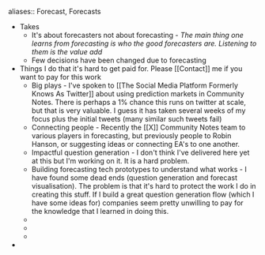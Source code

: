 aliases:: Forecast, Forecasts

- Takes
	- It's about forecasters not about forecasting - *The main thing one learns from forecasting is who the good forecasters are. Listening to them is the value add*
	- Few decisions have been changed due to forecasting
- Things I do that it's hard to get paid for. Please [[Contact]] me if you want to pay for this work
	- Big plays - I've spoken to [[The Social Media Platform Formerly Knows As Twitter]] about using prediction markets in Community Notes. There is perhaps a 1% chance this runs on twitter at scale, but that is very valuable. I guess it has taken several weeks of my focus plus the initial tweets (many similar such tweets fail)
	- Connecting people - Recently the [[X]] Community Notes team to various players in forecasting, but previously people to Robin Hanson, or suggesting ideas or connecting EA's to one another.
	- Impactful question generation - I don't think I've delivered here yet at this but I'm working on it. It is a hard problem.
	- Building forecasting tech prototypes to understand what works - I have found some dead ends (question generation and forecast visualisation). The problem is that it's hard to protect the work I do in creating this stuff. If I build a great question generation flow (which I have some ideas for) companies seem pretty unwilling to pay for the knowledge that I learned in doing this.
	-
	-
	-
-